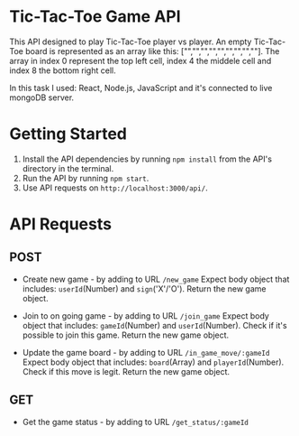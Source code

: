 # Tic-Tac-Toe Game API

This API designed to play Tic-Tac-Toe player vs player.
An empty Tic-Tac-Toe board is represented as an array like this: ["","","","","","","","",""].
The array in index 0 represent the top left cell, index 4 the middele cell and index 8 the bottom right cell.

In this task I used: React, Node.js, JavaScript and it's connected to live mongoDB server.



# Getting Started

1. Install the API dependencies by running `npm install` from the API's directory in the terminal.
2. Run the API by running `npm start`.
3. Use API requests on `http://localhost:3000/api/`.



# API Requests

## POST
- Create new game - by adding to URL `/new_game`
    Expect body object that includes:   `userId`(Number) and `sign`('X'/'O').
    Return the new game object.

- Join to on going game - by adding to URL `/join_game`
    Expect body object that includes:   `gameId`(Number) and `userId`(Number).
    Check if it's possible to join this game. 
    Return the new game object. 

- Update the game board - by adding to URL `/in_game_move/:gameId`
    Expect body object that includes:   `board`(Array) and `playerId`(Number).
    Check if this move is legit.
    Return the new game object.

## GET
- Get the game status - by adding to URL `/get_status/:gameId`

